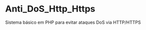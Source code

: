 Anti_DoS_Http_Https
===================

Sistema básico em PHP para evitar ataques DoS via HTTP/HTTPS

